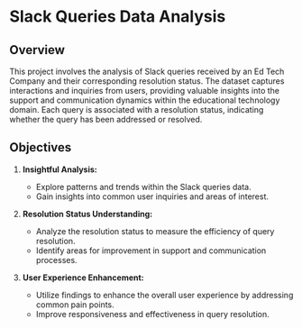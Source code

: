 # Slack Queries Data Analysis

## Overview

This project involves the analysis of Slack queries received by an Ed Tech Company and their corresponding resolution status. 
The dataset captures interactions and inquiries from users, providing valuable insights into the support and communication dynamics within the educational technology domain.
Each query is associated with a resolution status, indicating whether the query has been addressed or resolved.

## Objectives

1. **Insightful Analysis:**
   - Explore patterns and trends within the Slack queries data.
   - Gain insights into common user inquiries and areas of interest.

2. **Resolution Status Understanding:**
   - Analyze the resolution status to measure the efficiency of query resolution.
   - Identify areas for improvement in support and communication processes.

3. **User Experience Enhancement:**
   - Utilize findings to enhance the overall user experience by addressing common pain points.
   - Improve responsiveness and effectiveness in query resolution.
